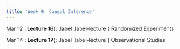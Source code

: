 ```yaml
---
title: 'Week 9: Causal Inference'
---
```


Mar 12
: **Lecture 16**{: .label .label-lecture } Randomized Experiments

Mar 14
: **Lecture 17**{: .label .label-lecture } Observational Studies